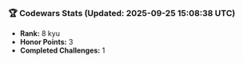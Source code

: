 ### 🏆 Codewars Stats (Updated: 2025-09-25 15:08:38 UTC)

- **Rank:** 8 kyu
- **Honor Points:** 3
- **Completed Challenges:** 1
